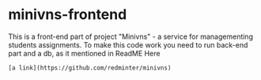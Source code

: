 # minivns-frontend
This is a front-end part of project "Minivns" - a service for managementing students assignments. 
To make this code work you need to run back-end part and a db, as it mentioned in ReadME Here
```
[a link](https://github.com/redminter/minivns)
```
